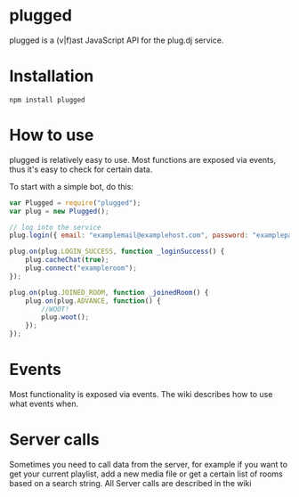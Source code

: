 plugged
==========
plugged is a (v|f)ast JavaScript API for the plug.dj service.

Installation
==========
`npm install plugged`

How to use
==========
plugged is relatively easy to use. Most functions are exposed via events, thus it's easy to check for certain data.

To start with a simple bot, do this:

```javascript
var Plugged = require("plugged");
var plug = new Plugged();

// log into the service
plug.login({ email: "examplemail@examplehost.com", password: "examplepassword" });

plug.on(plug.LOGIN_SUCCESS, function _loginSuccess() {
    plug.cacheChat(true);
    plug.connect("exampleroom");
});

plug.on(plug.JOINED_ROOM, function _joinedRoom() {
    plug.on(plug.ADVANCE, function() {
        //WOOT!
        plug.woot();
    });
});
```

Events
==========
Most functionality is exposed via events. The wiki describes how to use what events when.

Server calls
==========
Sometimes you need to call data from the server, for example if you want to get your current playlist, add a new media file or get a certain list of rooms based on a search string.
All Server calls are described in the wiki

